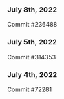 ### July 8th, 2022

Commit #236488

### July 5th, 2022

Commit #314353


### July 4th, 2022

Commit #72281
